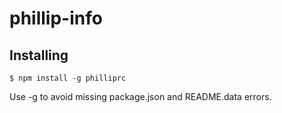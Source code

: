 # phillip-info

## Installing

```
$ npm install -g philliprc
```

Use -g to avoid missing package.json and README.data errors.
